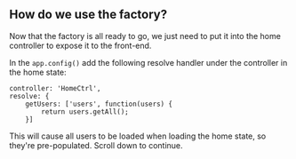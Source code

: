 ##  How do we use the factory?

Now that the factory is all ready to go, we just need to put it into the home controller to expose it to the front-end.

In the `app.config()` add the following resolve handler under the controller in the home state:

	controller: 'HomeCtrl',
	resolve: {
		getUsers: ['users', function(users) {
			return users.getAll();
		}]

This will cause all users to be loaded when loading the home state, so they're pre-populated. Scroll down to continue.